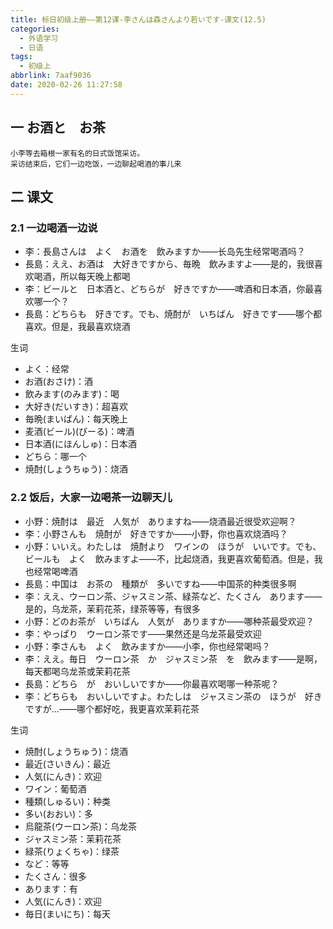 ```yaml
---
title: 标日初级上册——第12课-李さんは森さんより若いです-课文(12.5)
categories:
  - 外语学习
  - 日语
tags:
  - 初级上
abbrlink: 7aaf9036
date: 2020-02-26 11:27:58
---
```

## 一 お酒と　お茶

```
小李等去箱根一家有名的日式饭馆采访。
采访结束后，它们一边吃饭，一边聊起喝酒的事儿来
```

<!--more-->

## 二 课文

### 2.1 一边喝酒一边说

* 李：長島さんは　よく　お酒を　飲みますか——长岛先生经常喝酒吗？
* 長島：ええ、お酒は　大好きですから、毎晩　飲みますよ——是的，我很喜欢喝酒，所以每天晚上都喝
* 李：ビールと　日本酒と、どちらが　好きですか——啤酒和日本酒，你最喜欢哪一个？
* 長島：どちらも　好きです。でも、焼酎が　いちばん　好きです——哪个都喜欢。但是，我最喜欢烧酒

生词

* よく：经常
* お酒(おさけ)：酒
* 飲みます(のみます)：喝
* 大好き(だいすき)：超喜欢
* 毎晩(まいばん)：每天晚上
* 麦酒(ビール)(びーる)：啤酒
* 日本酒(にほんしゅ)：日本酒
* どちら：哪一个
* 焼酎(しょうちゅう)：烧酒

### 2.2 饭后，大家一边喝茶一边聊天儿

* 小野：焼酎は　最近　人気が　ありますね——烧酒最近很受欢迎啊？
* 李：小野さんも　焼酎が　好きですか——小野，你也喜欢烧酒吗？
* 小野：いいえ。わたしは　焼酎より　ワインの　ほうが　いいです。でも、ビールも　よく　飲みますよ——不，比起烧酒，我更喜欢葡萄酒。但是，我也经常喝啤酒
* 長島：中国は　お茶の　種類が　多いですね——中国茶的种类很多啊
* 李：ええ、ウーロン茶、ジャスミン茶、緑茶など、たくさん　あります——是的，乌龙茶，茉莉花茶，绿茶等等，有很多
* 小野：どのお茶が　いちばん　人気が　ありますか——哪种茶最受欢迎？
* 李：やっぱり　ウーロン茶です——果然还是乌龙茶最受欢迎
* 小野：李さんも　よく　飲みますか——小李，你也经常喝吗？
* 李：ええ。毎日　ウーロン茶　か　ジャスミン茶　を　飲みます——是啊，每天都喝乌龙茶或茉莉花茶
* 長島：どちら　が　おいしいですか——你最喜欢喝哪一种茶呢？
* 李：どちらも　おいしいですよ。わたしは　ジャスミン茶の　ほうが　好きですが...——哪个都好吃，我更喜欢茉莉花茶

生词

* 焼酎(しょうちゅう)：烧酒
* 最近(さいきん)：最近
* 人気(にんき)：欢迎
* ワイン：葡萄酒
* 種類(しゅるい)：种类
* 多い(おおい)：多
* 烏龍茶(ウーロン茶)：乌龙茶
* ジャスミン茶：茉莉花茶
* 緑茶(りょくちゃ)：绿茶
* など：等等
* たくさん：很多
* あります：有
* 人気(にんき)：欢迎
* 毎日(まいにち)：每天
